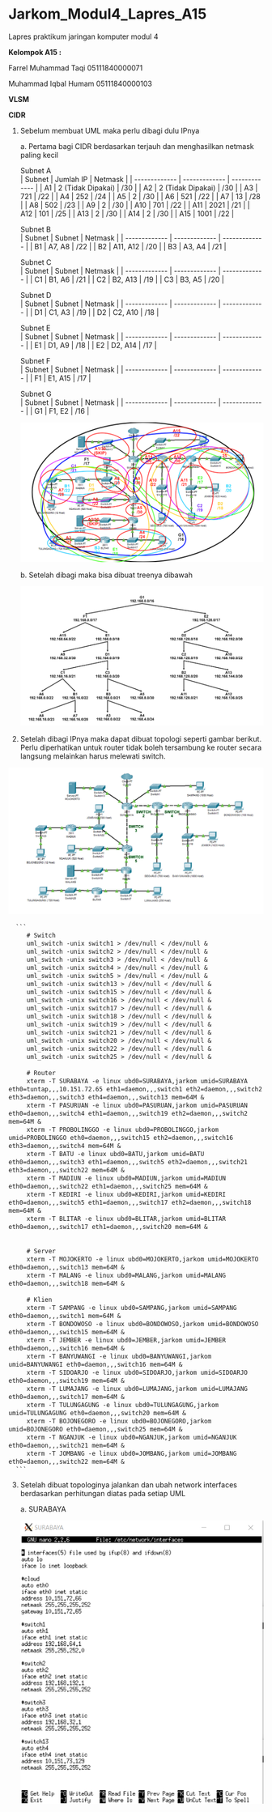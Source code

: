 # Jarkom_Modul4_Lapres_A15
Lapres praktikum jaringan komputer modul 4

**Kelompok A15 :**

Farrel Muhammad Taqi     05111840000071

Muhammad Iqbal Humam     05111840000103

**VLSM**



**CIDR**

1.  Sebelum membuat UML maka perlu dibagi dulu IPnya
   
    a. Pertama bagi CIDR berdasarkan terjauh dan menghasilkan netmask paling kecil
    
    Subnet A		
    |   Subnet      |   Jumlah IP   |    Netmask    |
    | ------------- | ------------- | ------------- |
    | A1  | 2 (Tidak Dipakai)  | /30  |
    | A2  | 2 (Tidak Dipakai)  | /30  |
    | A3  | 721  | /22  |
    | A4  | 252  | /24  |
    | A5  | 2  | /30  |
    | A6  | 521  | /22  |
    | A7  | 13  | /28  |
    | A8  | 502  | /23  |
    | A9  | 2  | /30  |
    | A10  | 701  | /22  |
    | A11  | 2021  | /21  |
    | A12  | 101  | /25  |
    | A13  | 2  | /30  |
    | A14  | 2  | /30  |
    | A15  | 1001  | /22  |
    
    Subnet B		
    |   Subnet      |   Subnet   |    Netmask    |
    | ------------- | ------------- | ------------- |
    | B1  | A7, A8  | /22  |
    | B2  | A11, A12  | /20  |
    | B3  | A3, A4  | /21  |
    
    Subnet C		
    |   Subnet      |   Subnet   |    Netmask    |
    | ------------- | ------------- | ------------- |
    | C1  | B1, A6  | /21  |
    | C2  | B2, A13  | /19  |
    | C3  | B3, A5  | /20  |
    
    Subnet D		
    |   Subnet      |   Subnet   |    Netmask    |
    | ------------- | ------------- | ------------- |
    | D1  | C1, A3  | /19  |
    | D2  | C2, A10  | /18  |
    
    Subnet E		
    |   Subnet      |   Subnet   |    Netmask    |
    | ------------- | ------------- | ------------- |
    | E1  | D1, A9  | /18  |
    | E2  | D2, A14  | /17  |
    
    Subnet F		
    |   Subnet      |   Subnet   |    Netmask    |
    | ------------- | ------------- | ------------- |
    | F1  | E1, A15  | /17  |
    
    Subnet G		
    |   Subnet      |   Subnet   |    Netmask    |
    | ------------- | ------------- | ------------- |
    | G1  | F1, E2  | /16  |
    
    
    ![fotooooo](https://github.com/farrelmt/Jarkom_Modul4_Lapres_A15/blob/main/img/CIDR.png)
    
    b. Setelah dibagi maka bisa dibuat treenya dibawah
    
    ![fotooooo](https://github.com/farrelmt/Jarkom_Modul4_Lapres_A15/blob/main/img/CIDR_Three.png)

2.  Setelah dibagi IPnya maka dapat dibuat topologi seperti gambar berikut. Perlu diperhatikan untuk router tidak boleh tersambung ke router secara langsung melainkan harus melewati switch.
   
   ![fotooooo](https://github.com/farrelmt/Jarkom_Modul4_Lapres_A15/blob/main/img/CIDR_switch.png)

      ```
         # Switch
         uml_switch -unix switch1 > /dev/null < /dev/null & 
         uml_switch -unix switch2 > /dev/null < /dev/null & 
         uml_switch -unix switch3 > /dev/null < /dev/null & 
         uml_switch -unix switch4 > /dev/null < /dev/null & 
         uml_switch -unix switch5 > /dev/null < /dev/null & 
         uml_switch -unix switch13 > /dev/null < /dev/null & 
         uml_switch -unix switch15 > /dev/null < /dev/null & 
         uml_switch -unix switch16 > /dev/null < /dev/null & 
         uml_switch -unix switch17 > /dev/null < /dev/null & 
         uml_switch -unix switch18 > /dev/null < /dev/null & 
         uml_switch -unix switch19 > /dev/null < /dev/null & 
         uml_switch -unix switch21 > /dev/null < /dev/null & 
         uml_switch -unix switch20 > /dev/null < /dev/null & 
         uml_switch -unix switch22 > /dev/null < /dev/null & 
         uml_switch -unix switch25 > /dev/null < /dev/null & 

         # Router
         xterm -T SURABAYA -e linux ubd0=SURABAYA,jarkom umid=SURABAYA eth0=tuntap,,,10.151.72.65 eth1=daemon,,,switch1 eth2=daemon,,,switch2 eth3=daemon,,,switch3 eth4=daemon,,,switch13 mem=64M &
         xterm -T PASURUAN -e linux ubd0=PASURUAN,jarkom umid=PASURUAN eth0=daemon,,,switch4 eth1=daemon,,,switch19 eth2=daemon,,,switch2 mem=64M &
         xterm -T PROBOLINGGO -e linux ubd0=PROBOLINGGO,jarkom umid=PROBOLINGGO eth0=daemon,,,switch15 eth2=daemon,,,switch16 eth3=daemon,,,switch4 mem=64M &
         xterm -T BATU -e linux ubd0=BATU,jarkom umid=BATU eth0=daemon,,,switch3 eth1=daemon,,,switch5 eth2=daemon,,,switch21 eth3=daemon,,,switch22 mem=64M &
         xterm -T MADIUN -e linux ubd0=MADIUN,jarkom umid=MADIUN eth0=daemon,,,switch22 eth1=daemon,,,switch25 mem=64M &
         xterm -T KEDIRI -e linux ubd0=KEDIRI,jarkom umid=KEDIRI eth0=daemon,,,switch5 eth1=daemon,,,switch17 eth2=daemon,,,switch18 mem=64M &
         xterm -T BLITAR -e linux ubd0=BLITAR,jarkom umid=BLITAR eth0=daemon,,,switch17 eth1=daemon,,,switch20 mem=64M &


         # Server
         xterm -T MOJOKERTO -e linux ubd0=MOJOKERTO,jarkom umid=MOJOKERTO eth0=daemon,,,switch13 mem=64M &
         xterm -T MALANG -e linux ubd0=MALANG,jarkom umid=MALANG eth0=daemon,,,switch18 mem=64M &

         # Klien 
         xterm -T SAMPANG -e linux ubd0=SAMPANG,jarkom umid=SAMPANG eth0=daemon,,,switch1 mem=64M &
         xterm -T BONDOWOSO -e linux ubd0=BONDOWOSO,jarkom umid=BONDOWOSO eth0=daemon,,,switch15 mem=64M &
         xterm -T JEMBER -e linux ubd0=JEMBER,jarkom umid=JEMBER eth0=daemon,,,switch16 mem=64M &
         xterm -T BANYUWANGI -e linux ubd0=BANYUWANGI,jarkom umid=BANYUWANGI eth0=daemon,,,switch16 mem=64M &
         xterm -T SIDOARJO -e linux ubd0=SIDOARJO,jarkom umid=SIDOARJO eth0=daemon,,,switch19 mem=64M &
         xterm -T LUMAJANG -e linux ubd0=LUMAJANG,jarkom umid=LUMAJANG eth0=daemon,,,switch17 mem=64M &
         xterm -T TULUNGAGUNG -e linux ubd0=TULUNGAGUNG,jarkom umid=TULUNGAGUNG eth0=daemon,,,switch20 mem=64M &
         xterm -T BOJONEGORO -e linux ubd0=BOJONEGORO,jarkom umid=BOJONEGORO eth0=daemon,,,switch25 mem=64M &
         xterm -T NGANJUK -e linux ubd0=NGANJUK,jarkom umid=NGANJUK eth0=daemon,,,switch21 mem=64M &
         xterm -T JOMBANG -e linux ubd0=JOMBANG,jarkom umid=JOMBANG eth0=daemon,,,switch22 mem=64M &
      ```
  
  
3. Setelah dibuat topologinya jalankan dan ubah network interfaces berdasarkan perhitungan diatas pada setiap UML
      
   a. SURABAYA
   
      ![fotooooo](https://github.com/farrelmt/Jarkom_Modul4_Lapres_A15/blob/main/img/int_surabaya.PNG)
